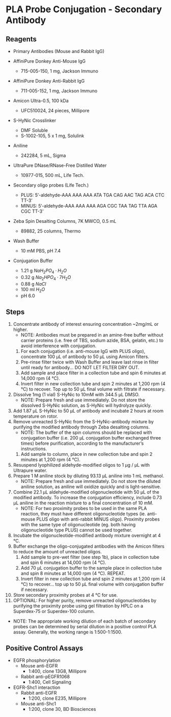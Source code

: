# PLA Probe Conjugation - Secondary Antibody

## Reagents

* Primary Antibodies (Mouse and Rabbit IgG)

* AffiniPure Donkey Anti-Mouse IgG
    * 715-005-150, 1 mg, Jackson Immuno

* AffiniPure Donkey Anti-Rabbit IgG
    * 711-005-152, 1 mg, Jackson Immuno

* Amicon Ultra-0.5, 100 kDa
    * UFC510024, 24 pieces, Millipore

* S-HyNic Crosslinker
    * DMF Soluble
    * S-1002-105, 5 x 1 mg, Solulink

* Aniline
    * 242284, 5 mL, Sigma

* UltraPure DNase/RNase-Free Distilled Water
    * 10977-015, 500 mL, Life Tech.

* Secondary oligo probes (Life Tech.)
    * PLUS: 5′-aldehyde-AAA AAA AAA ATA TGA CAG AAC TAG ACA CTC TT-3ʼ
    * MINUS: 5′-aldehyde-AAA AAA AAA AGA CGC TAA TAG TTA AGA CGC TT-3ʼ

* Zeba Spin Desalting Columns, 7K MWCO, 0.5 mL
    * 89882, 25 columns, Thermo

* Wash Buffer
    * 10 mM PBS, pH 7.4

* Conjugation Buffer
    * 1.21 g $NaH_2PO_4·H_2O$
    * 0.32 g $Na_2HPO_4·7H_2O$
    * 0.88 g $NaCl$
    * 100 ml $H_2O$
    * pH 6.0

## Steps

1. Concentrate antibody of interest ensuring concentration ~2mg/mL or higher.
    * NOTE: Antibodies must be prepared in an amine-free buffer without carrier
      proteins (i.e. free of TBS, sodium azide, BSA, gelatin, etc.) to avoid
      interference with conjugation.
    1. For each conjugation (i.e. anti-mouse IgG with PLUS oligo), concentrate
       100 μL of antibody to 50 μL using Amicon filters.
    2. Pre-rinse filter twice with Wash Buffer and leave last rinse in filter
       until ready for antibody... DO NOT LET FILTER DRY OUT.
    3. Add sample and place filter in a collection tube and spin 6 minutes at
       14,000 rpm (4 °C).
    4. Invert filter in new collection tube and spin 2 minutes at 1,200 rpm
       (4 °C) to recover. Top up to 50 μL final volume with filtrate if
       necessary.
2. Dissolve 1mg (1 vial) S-HyNic to 10mM with 344.5 μL DMSO.
    * NOTE: Prepare fresh and use immediately. Do not store the dissolved
      S-HyNic solution, as S-HyNic will hydrolyze quickly.
3. Add 1.87 μL S-HyNic to 50 μL of antibody and incubate 2 hours at room
   temperature on rotor.
4. Remove unreacted S-HyNic from the S-HyNic-antibody mixture by purifying the
   modified antibody through Zeba desalting columns.
    * NOTE: The buffer of the spin columns should be replaced with conjugation
      buffer (i.e. 200 μL conjugation buffer exchanged three times) before
      purification, according to the manufacturerʼs instructions.
    1. Add sample to column, place in new collection tube and spin 2 minutes at
       1,200 rpm (4 °C).
5. Resuspend lyophilized aldehyde-modified oligos to 1 μg / μL with Ultrapure
   water.
6. Prepare 1 M aniline stock by diluting 93.13 μL aniline into 1 mL methanol.
    * NOTE: Prepare fresh and use immediately. Do not store the diluted aniline
      solution, as aniline will oxidize quickly and is light-sensitive.
7. Combine 22.1 μL aldehyde-modified oligonucleotide with 50 μL of the modified
   antibody. To increase the conjugation efficiency, include 0.73 μL aniline in
   the reaction mixture to a final concentration of 10 mM.
   * NOTE: For two proximity probes to be used in the same PLA reaction, they
     must have different oligonucleotide types (ie. anti-mouse PLUS oligo with
     anti-rabbit MINUS oligo). Proximity probes with the same type of
     oligonucleotide (eg. both having oligonucleotide type PLUS) cannot be used
     together.
8. Incubate the oligonucleotide-modified antibody mixture overnight at 4 °C.
9. Buffer exchange the oligo-conjugated antibodies with the Amicon filters to
   reduce the amount of unreacted oligos.
    1. Add sample to pre-wet filter (see step 1b), place in collection tube and
       spin 6 minutes at 14,000 rpm (4 °C).
    2. Add 70 μL conjugation buffer to the sample place in collection tube and
       spin 8 minutes at 14,000 rpm (4 °C). REPEAT.
    3. Invert filter in new collection tube and spin 2 minutes at 1,200 rpm
       (4 °C) to recover... top up to 50 μL final volume with conjugation
       buffer if necessary.
10. Store secondary proximity probes at 4 °C for use.
11. OPTIONAL: For higher purity, remove unreacted oligonucleotides by purifying
    the proximity probe using gel filtration by HPLC on a Superdex-75 or
    Superdex-100 column.

* NOTE: The appropriate working dilution of each batch of secondary probes can
  be determined by serial dilution in a positive control PLA assay. Generally,
  the working range is 1:500-1:1500.

## Positive Control Assays

* EGFR phosphorylation
    * Mouse anti-EGFR
        * 1:400, clone 13G8, Millipore
    * Rabbit anti-pEGFR1068
        * 1:400, Cell Signaling
* EGFR-Shc1 interaction
    * Rabbit anti-EGFR
        * 1:200, clone E235, Millipore
    * Mouse anti-Shc1
        * 1:200, clone 30, BD Biosciences
